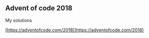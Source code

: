 ## Advent of code 2018

My solutions

[https://adventofcode.com/2018](https://adventofcode.com/2018)